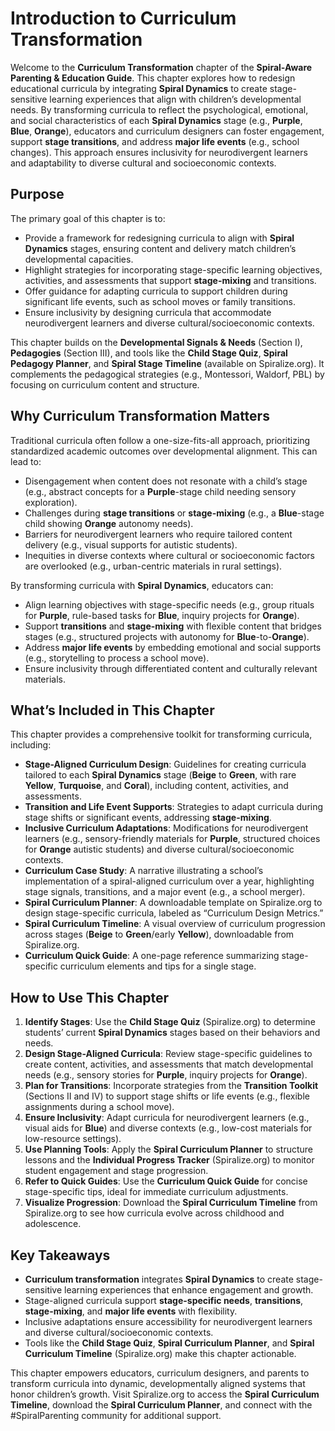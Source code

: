 # Introduction to Curriculum Transformation

Welcome to the **Curriculum Transformation** chapter of the **Spiral-Aware Parenting & Education Guide**. This chapter explores how to redesign educational curricula by integrating **Spiral Dynamics** to create stage-sensitive learning experiences that align with children’s developmental needs. By transforming curricula to reflect the psychological, emotional, and social characteristics of each **Spiral Dynamics** stage (e.g., **Purple**, **Blue**, **Orange**), educators and curriculum designers can foster engagement, support **stage transitions**, and address **major life events** (e.g., school changes). This approach ensures inclusivity for neurodivergent learners and adaptability to diverse cultural and socioeconomic contexts.

## Purpose

The primary goal of this chapter is to:
- Provide a framework for redesigning curricula to align with **Spiral Dynamics** stages, ensuring content and delivery match children’s developmental capacities.
- Highlight strategies for incorporating stage-specific learning objectives, activities, and assessments that support **stage-mixing** and transitions.
- Offer guidance for adapting curricula to support children during significant life events, such as school moves or family transitions.
- Ensure inclusivity by designing curricula that accommodate neurodivergent learners and diverse cultural/socioeconomic contexts.

This chapter builds on the **Developmental Signals & Needs** (Section I), **Pedagogies** (Section III), and tools like the **Child Stage Quiz**, **Spiral Pedagogy Planner**, and **Spiral Stage Timeline** (available on Spiralize.org). It complements the pedagogical strategies (e.g., Montessori, Waldorf, PBL) by focusing on curriculum content and structure.

## Why Curriculum Transformation Matters

Traditional curricula often follow a one-size-fits-all approach, prioritizing standardized academic outcomes over developmental alignment. This can lead to:
- Disengagement when content does not resonate with a child’s stage (e.g., abstract concepts for a **Purple**-stage child needing sensory exploration).
- Challenges during **stage transitions** or **stage-mixing** (e.g., a **Blue**-stage child showing **Orange** autonomy needs).
- Barriers for neurodivergent learners who require tailored content delivery (e.g., visual supports for autistic students).
- Inequities in diverse contexts where cultural or socioeconomic factors are overlooked (e.g., urban-centric materials in rural settings).

By transforming curricula with **Spiral Dynamics**, educators can:
- Align learning objectives with stage-specific needs (e.g., group rituals for **Purple**, rule-based tasks for **Blue**, inquiry projects for **Orange**).
- Support **transitions** and **stage-mixing** with flexible content that bridges stages (e.g., structured projects with autonomy for **Blue**-to-**Orange**).
- Address **major life events** by embedding emotional and social supports (e.g., storytelling to process a school move).
- Ensure inclusivity through differentiated content and culturally relevant materials.

## What’s Included in This Chapter

This chapter provides a comprehensive toolkit for transforming curricula, including:
- **Stage-Aligned Curriculum Design**: Guidelines for creating curricula tailored to each **Spiral Dynamics** stage (**Beige** to **Green**, with rare **Yellow**, **Turquoise**, and **Coral**), including content, activities, and assessments.
- **Transition and Life Event Supports**: Strategies to adapt curricula during stage shifts or significant events, addressing **stage-mixing**.
- **Inclusive Curriculum Adaptations**: Modifications for neurodivergent learners (e.g., sensory-friendly materials for **Purple**, structured choices for **Orange** autistic students) and diverse cultural/socioeconomic contexts.
- **Curriculum Case Study**: A narrative illustrating a school’s implementation of a spiral-aligned curriculum over a year, highlighting stage signals, transitions, and a major event (e.g., a school merger).
- **Spiral Curriculum Planner**: A downloadable template on Spiralize.org to design stage-specific curricula, labeled as “Curriculum Design Metrics.”
- **Spiral Curriculum Timeline**: A visual overview of curriculum progression across stages (**Beige** to **Green**/early **Yellow**), downloadable from Spiralize.org.
- **Curriculum Quick Guide**: A one-page reference summarizing stage-specific curriculum elements and tips for a single stage.

## How to Use This Chapter

1. **Identify Stages**: Use the **Child Stage Quiz** (Spiralize.org) to determine students’ current **Spiral Dynamics** stages based on their behaviors and needs.
2. **Design Stage-Aligned Curricula**: Review stage-specific guidelines to create content, activities, and assessments that match developmental needs (e.g., sensory stories for **Purple**, inquiry projects for **Orange**).
3. **Plan for Transitions**: Incorporate strategies from the **Transition Toolkit** (Sections II and IV) to support stage shifts or life events (e.g., flexible assignments during a school move).
4. **Ensure Inclusivity**: Adapt curricula for neurodivergent learners (e.g., visual aids for **Blue**) and diverse contexts (e.g., low-cost materials for low-resource settings).
5. **Use Planning Tools**: Apply the **Spiral Curriculum Planner** to structure lessons and the **Individual Progress Tracker** (Spiralize.org) to monitor student engagement and stage progression.
6. **Refer to Quick Guides**: Use the **Curriculum Quick Guide** for concise stage-specific tips, ideal for immediate curriculum adjustments.
7. **Visualize Progression**: Download the **Spiral Curriculum Timeline** from Spiralize.org to see how curricula evolve across childhood and adolescence.

## Key Takeaways
- **Curriculum transformation** integrates **Spiral Dynamics** to create stage-sensitive learning experiences that enhance engagement and growth.
- Stage-aligned curricula support **stage-specific needs**, **transitions**, **stage-mixing**, and **major life events** with flexibility.
- Inclusive adaptations ensure accessibility for neurodivergent learners and diverse cultural/socioeconomic contexts.
- Tools like the **Child Stage Quiz**, **Spiral Curriculum Planner**, and **Spiral Curriculum Timeline** (Spiralize.org) make this chapter actionable.

This chapter empowers educators, curriculum designers, and parents to transform curricula into dynamic, developmentally aligned systems that honor children’s growth. Visit Spiralize.org to access the **Spiral Curriculum Timeline**, download the **Spiral Curriculum Planner**, and connect with the #SpiralParenting community for additional support.